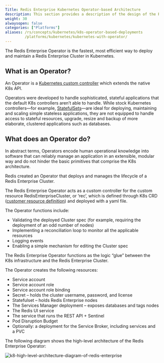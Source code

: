```yaml
---
Title: Redis Enterprise Kubernetes Operator-based Architecture
description: This section provides a description of the design of the Redis Enterprise Operator for Kubernetes.
weight: 30
alwaysopen: false
categories: ["Platforms"]
aliases: /rs/concepts/kubernetes/k8s-operator-based-deployments
         /platforms/kubernetes/kubernetes-with-operator/
---
```

The Redis Enterprise Operator is the fastest, most efficient way to
deploy and maintain a Redis Enterprise Cluster in Kubernetes.

## What is an Operator?

An Operator is a [Kubernetes custom controller](https://kubernetes.io/docs/concepts/extend-kubernetes/api-extension/custom-resources/#custom-controllers) which extends the native K8s API.

Operators were developed to handle sophisticated, stateful applications
that the default K8s controllers aren’t able to handle. While stock
Kubernetes controllers—for example,
[StatefulSets](https://kubernetes.io/docs/concepts/workloads/controllers/statefulset/)—are
ideal for deploying, maintaining and scaling simple stateless
applications, they are not equipped to handle access to stateful
resources, upgrade, resize and backup of more elaborate, clustered
applications such as databases.

## What does an Operator do?

In abstract terms, Operators encode human operational knowledge into
software that can reliably manage an application in an extensible,
modular way and do not hinder the basic primitives that comprise the K8s
architecture.

Redis created an Operator that deploys and manages the lifecycle of a Redis Enterprise Cluster.

The Redis Enterprise Operator acts as a custom controller for the custom
resource RedisEnterpriseCluster, or ‘rec’, which is defined through K8s
CRD ([customer resource definition](https://kubernetes.io/docs/concepts/extend-kubernetes/api-extension/custom-resources/#custom-resources))
and deployed with a yaml file.

The Operator functions include:

- Validating the deployed Cluster spec (for example, requiring the
deployment of an odd number of nodes)
- Implementing a reconciliation loop to monitor all the applicable
resources
- Logging events
- Enabling a simple mechanism for editing the Cluster spec

The Redis Enterprise Operator functions as the logic “glue” between the
K8s infrastructure and the Redis Enterprise Cluster.

The Operator creates the following resources:

- Service account
- Service account role
- Service account role binding
- Secret – holds the cluster username, password, and license
- Statefulset – holds Redis Enterprise nodes
- The Services Manager deployment – exposes databases and tags nodes
- The Redis UI service
- The service that runs the REST API + Sentinel
- Pod Disruption Budget
- Optionally: a deployment for the Service Broker, including services and a PVC

The following diagram shows the high-level architecture of the Redis
Enterprise Operator:

![k8-high-level-architecture-diagram-of-redis-enterprise](/images/rs/k8-high-level-architecture-diagram-of-redis-enterprise.png)
